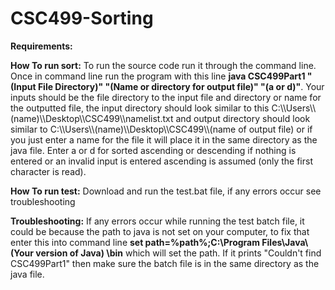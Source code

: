 # CSC499-Sorting

**Requirements:**


**How To run sort:**
To run the source code run it through the command line. Once in command line run the program with this line **java CSC499Part1 "(Input File Directory)" "(Name or directory for output file)" "(a or d)"**. Your inputs should be the file directory to the input file and directory or name for the outputted file, the input directory should look similar to this C:\\\Users\\\\(name)\\\Desktop\\\CSC499\\\namelist.txt and output  directory should look similar to C:\\\Users\\\\(name)\\\Desktop\\\CSC499\\\\(name of output file) or if you just enter a name for the file it will place it in the same directory as the java file. Enter a or d for sorted ascending or descending if nothing is entered or an invalid input is entered ascending is assumed (only the first character is read).

**How To run test:**
Download and run the test.bat file, if any errors occur see troubleshooting

**Troubleshooting:**
If any errors occur while running the test batch file, it could be because the path to java is not set on your computer, to fix that enter this into command line **set path=%path%;C:\Program Files\Java\ (Your version of Java) \bin** which will set the path. If it prints "Couldn't find CSC499Part1" then make sure the batch file is in the same directory as the java file.
